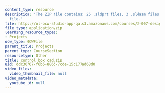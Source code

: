 ```yaml
---
content_type: resource
description: 'The ZIP file contains: 25 .sldprt files, 3 .sldasm files, and 1 .swj
  file.'
file: https://ol-ocw-studio-app-qa.s3.amazonaws.com/courses/2-007-design-and-manufacturing-i-spring-2009/ddc30767f6b588657cde15c177ad68d0_control_box_cad.zip
file_type: application/zip
learning_resource_types:
- Projects
ocw_type: OCWFile
parent_title: Projects
parent_type: CourseSection
resourcetype: Other
title: control_box_cad.zip
uid: ddc30767-f6b5-8865-7cde-15c177ad68d0
video_files:
  video_thumbnail_file: null
video_metadata:
  youtube_id: null
---
```

